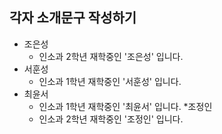 ## 각자 소개문구 작성하기

* 조은성
    * 인소과 2학년 재학중인 '조은성' 입니다.
* 서훈성
    * 인소과 1학년 재학중인 '서훈성' 입니다.
* 최윤서
    * 인소과 1학년 재학중인 '최윤서' 입니다.
*조정인
    * 인소과 2학년 재학중인 '조정인' 입니다.
